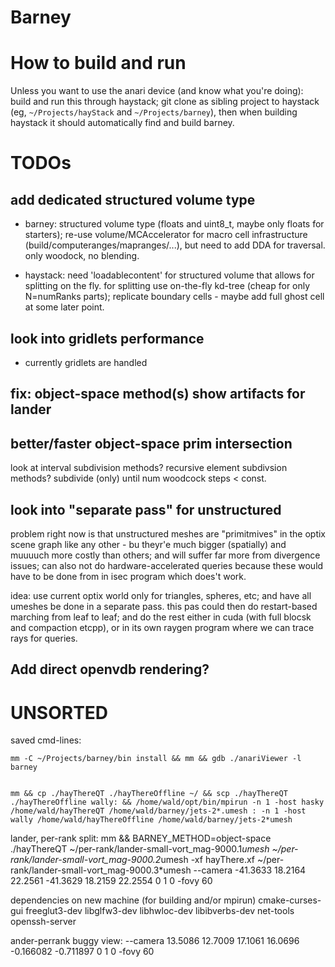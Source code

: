 # Barney

# How to build and run

Unless you want to use the anari device (and know what you're doing):
build and run this through haystack; git clone as sibling project to
haystack (eg, `~/Projects/hayStack` and `~/Projects/barney`), then
when building haystack it should automatically find and build barney.

# TODOs

## add dedicated structured volume type

- barney: structured volume type (floats and uint8_t, maybe only
  floats for starters); re-use volume/MCAccelerator for macro cell
  infrastructure (build/computeranges/mapranges/...), but need to add
  DDA for traversal. only woodock, no blending.
  
- haystack: need 'loadablecontent' for structured volume that allows
  for splitting on the fly. for splitting use on-the-fly kd-tree
  (cheap for only N=numRanks parts); replicate boundary cells - maybe
  add full ghost cell at some later point.

## look into gridlets performance

- currently gridlets are handled 

## fix: object-space method(s) show artifacts for lander

## better/faster object-space prim intersection

look at interval subdivision methods? recursive element subdivsion
methods? subdivide (only) until num woodcock steps < const.

## look into "separate pass" for unstructured

problem right now is that unstructured meshes are "primitmives" in the
optix scene graph like any other - bu theyr'e much bigger (spatially)
and muuuuch more costly than others; and will suffer far more from
divergence issues; can also not do hardware-accelerated queries
because these would have to be done from in isec program which does't
work.

idea: use current optix world only for triangles, spheres, etc; and
have all umeshes be done in a separate pass. this pas could then do
restart-based marching from leaf to leaf; and do the rest either in
cuda (with full blocsk and compaction etcpp), or in its own raygen
program where we can trace rays for queries.

## Add direct openvdb rendering?

# UNSORTED

saved cmd-lines:

    mm -C ~/Projects/barney/bin install && mm && gdb ./anariViewer -l barney


    mm && cp ./hayThereQT ./hayThereOffline ~/ && scp ./hayThereQT ./hayThereOffline wally: && /home/wald/opt/bin/mpirun -n 1 -host hasky /home/wald/hayThereQT /home/wald/barney/jets-2*.umesh : -n 1 -host wally /home/wald/hayThereOffline /home/wald/barney/jets-2*umesh 


lander, per-rank split:
    mm && BARNEY_METHOD=object-space ./hayThereQT ~/per-rank/lander-small-vort_mag-9000.1*umesh  ~/per-rank/lander-small-vort_mag-9000.2*umesh -xf hayThere.xf  ~/per-rank/lander-small-vort_mag-9000.3*umesh  --camera -41.3633 18.2164 22.2561 -41.3629 18.2159 22.2554 0 1 0 -fovy 60






dependencies on new machine (for building and/or mpirun)
	cmake-curses-gui freeglut3-dev libglfw3-dev libhwloc-dev libibverbs-dev net-tools openssh-server



ander-perrank buggy view:
--camera 13.5086 12.7009 17.1061 16.0696 -0.166082 -0.711897 0 1 0 -fovy 60
